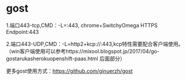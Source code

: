 # gost
1.端口443-tcp,CMD：-L=:443, chrome+SwitchyOmega HTTPS Endpoint:443

2.端口443-UDP,CMD：-L=http2+kcp://:443,kcp特性需要配合客户端使用。（win客户端使用可以参考https://mixool.blogspot.jp/2017/04/go-gostarukasherokuopenshift-paas.html 后面部分）

更多gost使用方式：https://github.com/ginuerzh/gost
